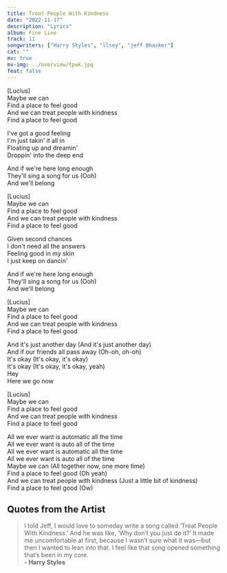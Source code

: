 ```yaml
---
title: Treat People With Kindness
date: "2022-11-17"
description: "Lyrics"
album: Fine Line
track: 11
songwriters: ["Harry Styles", "llsey", "jeff Bhasker"]
cat: ""
mv: true
mv-img: ../overview/tpwk.jpg
feat: false
---
```


<p className="intro">
[Lucius] <br />
Maybe we can <br />
Find a place to feel good <br />
And we can treat people with kindness <br />
Find a place to feel good <br />
</p>
<p className="verse-one">
I've got a good feeling <br />
I'm just takin' it all in <br />
Floating up and dreamin' <br />
Droppin' into the deep end <br />
</p>
<p className="pre-chorus">
And if we're here long enough <br />
They'll sing a song for us (Ooh) <br />
And we'll belong <br />
</p>
<p className="chorus">
[Lucius] <br />
Maybe we can <br />
Find a place to feel good <br />
And we can treat people with kindness <br />
Find a place to feel good <br />
</p>

<p className="verse-two">
Given second chances <br />
I don't need all the answers <br />
Feeling good in my skin <br />
I just keep on dancin' <br />
</p>
<p className="pre-chorus">
And if we're here long enough <br />
They'll sing a song for us (Ooh) <br />
And we'll belong <br />
</p>
<p className="chorus">
[Lucius] <br />
Maybe we can <br />
Find a place to feel good <br />
And we can treat people with kindness <br />
Find a place to feel good <br />
</p>
<p className="bridge">
And it's just another day (And it's just another day) <br />
And if our friends all pass away (Oh-oh, oh-oh) <br />
It's okay (It's okay, it's okay) <br />
It's okay (It's okay, it's okay, yeah) <br />
Hey <br />
Here we go now <br />
</p>
<p className="chorus">
[Lucius] <br />
Maybe we can <br />
Find a place to feel good <br />
And we can treat people with kindness <br />
Find a place to feel good <br />
</p>
<p className="outro">
All we ever want is automatic all the time <br />
All we ever want is auto all of the time <br />
All we ever want is automatic all the time <br />
All we ever want is auto all of the time <br />
Maybe we can (All together now, one more time) <br />
Find a place to feel good (Oh yeah) <br />
And we can treat people with kindness (Just a little bit of kindness) <br />
Find a place to feel good (Ow) <br />
</p>

## Quotes from the Artist

<blockquote cite="https://www.rollingstone.com/music/music-features/harry-styles-secrets-of-fine-line-926657/">
I told Jeff, I would love to someday write a song called ‘Treat People With Kindness.’ And he was like, ‘Why don’t you just do it?’ It made me uncomfortable at first, because I wasn’t sure what it was—but then I wanted to lean into that. I feel like that song opened something that’s been in my core. <br />
<b>- Harry Styles</b>
</blockquote>
